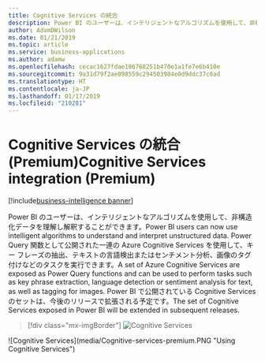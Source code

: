 ```yaml
---
title: Cognitive Services の統合
description: Power BI のユーザーは、インテリジェントなアルゴリズムを使用して、非構造化データを理解し解釈することができます。
author: AdamDWilson
ms.date: 01/21/2019
ms.topic: article
ms.service: business-applications
ms.author: adamw
ms.openlocfilehash: cecac1627fdae186768251b470e1a1fe7e6b410e
ms.sourcegitcommit: 9a31d79f2ae098559c294503984e0d9ddc37c0ad
ms.translationtype: HT
ms.contentlocale: ja-JP
ms.lasthandoff: 01/17/2019
ms.locfileid: "210281"
---
```

# <a name="cognitive-services-integration-premium"></a><span data-ttu-id="bb2d3-103">Cognitive Services の統合 (Premium)</span><span class="sxs-lookup"><span data-stu-id="bb2d3-103">Cognitive Services integration (Premium)</span></span>

[!include[business-intelligence banner](../../../includes/business-intelligence.md)]

<span data-ttu-id="bb2d3-104">Power BI のユーザーは、インテリジェントなアルゴリズムを使用して、非構造化データを理解し解釈することができます。</span><span class="sxs-lookup"><span data-stu-id="bb2d3-104">Power BI users can now use intelligent algorithms to understand and interpret unstructured data.</span></span> <span data-ttu-id="bb2d3-105">Power Query 関数として公開された一連の Azure Cognitive Services を使用して、キー フレーズの抽出、テキストの言語検出またはセンチメント分析、画像のタグ付けなどのタスクを実行できます。</span><span class="sxs-lookup"><span data-stu-id="bb2d3-105">A set of Azure Cognitive Services are exposed as Power Query functions and can be used to perform tasks such as key phrase extraction, language detection or sentiment analysis for text, as well as tagging for images.</span></span> <span data-ttu-id="bb2d3-106">Power BI で公開されている Cognitive Services のセットは、今後のリリースで拡張される予定です。</span><span class="sxs-lookup"><span data-stu-id="bb2d3-106">The set of Cognitive Services exposed in Power BI will be extended in subsequent releases.</span></span>

> [!div class="mx-imgBorder"]
> <span data-ttu-id="bb2d3-107">![Cognitive Services](media/Cognitive-services-premium.PNG "Cognitive Services の使用")
<!-- picture --></span><span class="sxs-lookup"><span data-stu-id="bb2d3-107">![Cognitive Services](media/Cognitive-services-premium.PNG "Using Cognitive Services")
<!-- picture --></span></span>
